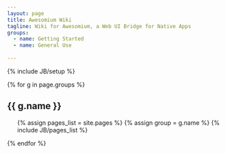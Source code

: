 ```yaml
---
layout: page
title: Awesomium Wiki
tagline: Wiki for Awesomium, a Web UI Bridge for Native Apps
groups:
  - name: Getting Started
  - name: General Use
  
---
```

{% include JB/setup %}

{% for g in page.groups %}
## {{ g.name }}
<ul>
  {% assign pages_list = site.pages %}
  {% assign group = g.name %}
  {% include JB/pages_list %}
</ul>
{% endfor %}